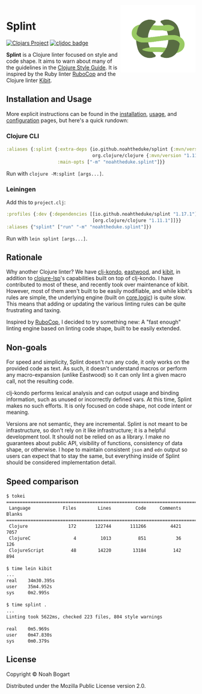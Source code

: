 <!-- markdownlint-disable-next-line -->
<img src="images/snake_parens.svg" alt="splint icon" width="200" align="right">

# Splint

[![Clojars Project](https://img.shields.io/clojars/v/io.github.noahtheduke/splint.svg)](https://clojars.org/io.github.noahtheduke/splint)
[![cljdoc badge](https://cljdoc.org/badge/io.github.noahtheduke/splint)](https://cljdoc.org/d/io.github.noahtheduke/splint)

**Splint** is a Clojure linter focused on style and code shape. It aims to warn about many of the guidelines in the [Clojure Style Guide][style guide]. It is inspired by the Ruby linter [RuboCop][rubocop] and the Clojure linter [Kibit][kibit].

[style guide]: https://guide.clojure.style

## Installation and Usage

More explicit instructions can be found in the [installation][installation], [usage][usage], and [configuration][configuration] pages, but here's a quick rundown:

[installation]: docs/installation.md
[usage]: docs/usage.md
[configuration]: docs/configuration.md

### Clojure CLI

```clojure
:aliases {:splint {:extra-deps {io.github.noahtheduke/splint {:mvn/version "1.17.1"}
                                org.clojure/clojure {:mvn/version "1.11.1"}}
                   :main-opts ["-m" "noahtheduke.splint"]}}
```

Run with `clojure -M:splint [args...]`.

### Leiningen

Add this to `project.clj`:

```clojure
:profiles {:dev {:dependencies [[io.github.noahtheduke/splint "1.17.1"]
                                [org.clojure/clojure "1.11.1"]]}}
:aliases {"splint" ["run" "-m" "noahtheduke.splint"]})
```

Run with `lein splint [args...]`.

## Rationale

Why another Clojure linter? We have [clj-kondo][clj-kondo], [eastwood][eastwood], and [kibit][kibit], in addition to [clojure-lsp][clojure-lsp]'s capabilities built on top of clj-kondo. I have contributed to most of these, and recently took over maintenance of kibit. However, most of them aren't built to be easily modifiable, and while kibit's rules are simple, the underlying engine (built on [core.logic][core.logic]) is quite slow. This means that adding or updating the various linting rules can be quite frustrating and taxing.

Inspired by [RuboCop][rubocop], I decided to try something new: A "fast enough" linting engine based on linting code shape, built to be easily extended.

[clj-kondo]: https://github.com/clj-kondo/clj-kondo
[eastwood]: https://github.com/jonase/eastwood
[kibit]: https://github.com/clj-commons/kibit
[clojure-lsp]: https://clojure-lsp.io
[core.logic]: https://github.com/clojure/core.logic
[rubocop]: https://rubocop.org

## Non-goals

For speed and simplicity, Splint doesn't run any code, it only works on the provided code as text. As such, it doesn't understand macros or perform any macro-expansion (unlike Eastwood) so it can only lint a given macro call, not the resulting code.

clj-kondo performs lexical analysis and can output usage and binding information, such as unused or incorrectly defined vars. At this time, Splint makes no such efforts. It is only focused on code shape, not code intent or meaning.

Versions are not semantic, they are incremental. Splint is not meant to be infrastructure, so don't rely on it like infrastructure; it is a helpful development tool. It should not be relied on as a library. I make no guarantees about public API, visibility of functions, consistency of data shape, or otherwise. I hope to maintain consistent `json` and `edn` output so users can expect that to stay the same, but everything inside of Splint should be considered implementation detail.

## Speed comparison

```text
$ tokei
===============================================================================
 Language            Files        Lines         Code     Comments       Blanks
===============================================================================
 Clojure               172       122744       111266         4421         7057
 ClojureC                4         1013          851           36          126
 ClojureScript          48        14220        13184          142          894

$ time lein kibit
...
real    34m30.395s
user    35m4.952s
sys     0m2.995s

$ time splint .
...
Linting took 5622ms, checked 223 files, 804 style warnings

real    0m5.969s
user    0m47.830s
sys     0m0.379s
```

## License

Copyright © Noah Bogart

Distributed under the Mozilla Public License version 2.0.
